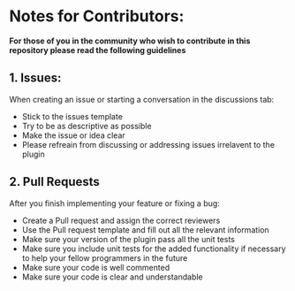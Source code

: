 # Notes for Contributors:
**For those of you in the community who wish to contribute in this repository please read the following guidelines**

## 1. Issues:
When creating an issue or starting a conversation in the discussions tab:
- Stick to the issues template
- Try to be as descriptive as possible
- Make the issue or idea clear
- Please refreain from discussing or addressing issues irrelavent to the plugin

## 2. Pull Requests
After you finish implementing your feature or fixing a bug:
- Create a Pull request and assign the correct reviewers
- Use the Pull request template and fill out all the relevant information
- Make sure your version of the plugin pass all the unit tests 
- Make sure you include unit tests for the added functionality if necessary to help your fellow programmers in the future
- Make sure your code is well commented
- Make sure your code is clear and understandable 

